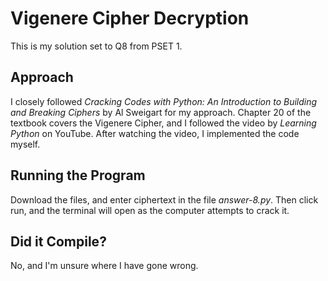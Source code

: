 # Vigenere Cipher Decryption

This is my solution set to Q8 from PSET 1.

## Approach

I closely followed _Cracking Codes with Python: An Introduction to Building and Breaking Ciphers_ by Al Sweigart for my approach. Chapter 20 of the textbook covers the Vigenere Cipher, and I followed the video by _Learning Python_ on YouTube. After watching the video, I implemented the code myself.

## Running the Program

Download the files, and enter ciphertext in the file _answer-8.py_. Then click run, and the terminal will open as the computer attempts to crack it.

## Did it Compile?

No, and I'm unsure where I have gone wrong.
